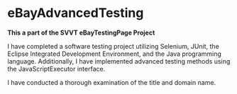 # eBayAdvancedTesting

**This a part of the SVVT eBayTestingPage Project**

I have completed a software testing project utilizing Selenium, JUnit, the Eclipse Integrated Development Environment, 
and the Java programming language. Additionally, I have implemented advanced testing methods using the JavaScriptExecutor interface.

I have conducted a thorough examination of the title and domain name.
